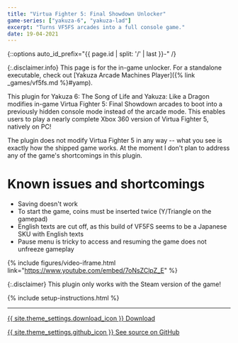 ```yaml
---
title: "Virtua Fighter 5: Final Showdown Unlocker"
game-series: ["yakuza-6", "yakuza-lad"]
excerpt: "Turns VF5FS arcades into a full console game."
date: 19-04-2021
---
```


{::options auto_id_prefix="{{ page.id | split: '/' | last }}-" /}

{:.disclaimer.info}
This page is for the in-game unlocker. For a standalone executable, check out [Yakuza Arcade Machines Player]({% link _games/vf5fs.md %}#yamp).

This plugin for Yakuza 6: The Song of Life and Yakuza: Like a Dragon modifies in-game Virtua Fighter 5: Final Showdown arcades
to boot into a previously hidden console mode instead of the arcade mode. This enables users to play a nearly
complete Xbox 360 version of Virtua Fighter 5, natively on PC!

The plugin does not modify Virtua Fighter 5 in any way -- what you see is exactly how the shipped game works.
At the moment I don't plan to address any of the game's shortcomings in this plugin.

# Known issues and shortcomings
* Saving doesn't work
* To start the game, coins must be inserted twice (Y/Triangle on the gamepad)
* English texts are cut off, as this build of VF5FS seems to be a Japanese SKU with English texts
* Pause menu is tricky to access and resuming the game does not unfreeze gameplay

{% include figures/video-iframe.html link="https://www.youtube.com/embed/7oNsZClpZ_E" %}

{:.disclaimer}
This plugin only works with the Steam version of the game!

{% include setup-instructions.html %}

***

<a href="https://github.com/CookiePLMonster/VF5FS-Unlocker/releases/latest/download/VF5FS-Unlocker.zip" class="button">{{ site.theme_settings.download_icon }} Download</a>

<a href="https://github.com/CookiePLMonster/VF5FS-Unlocker" class="button github" target="_blank">{{ site.theme_settings.github_icon }} See source on GitHub</a>
